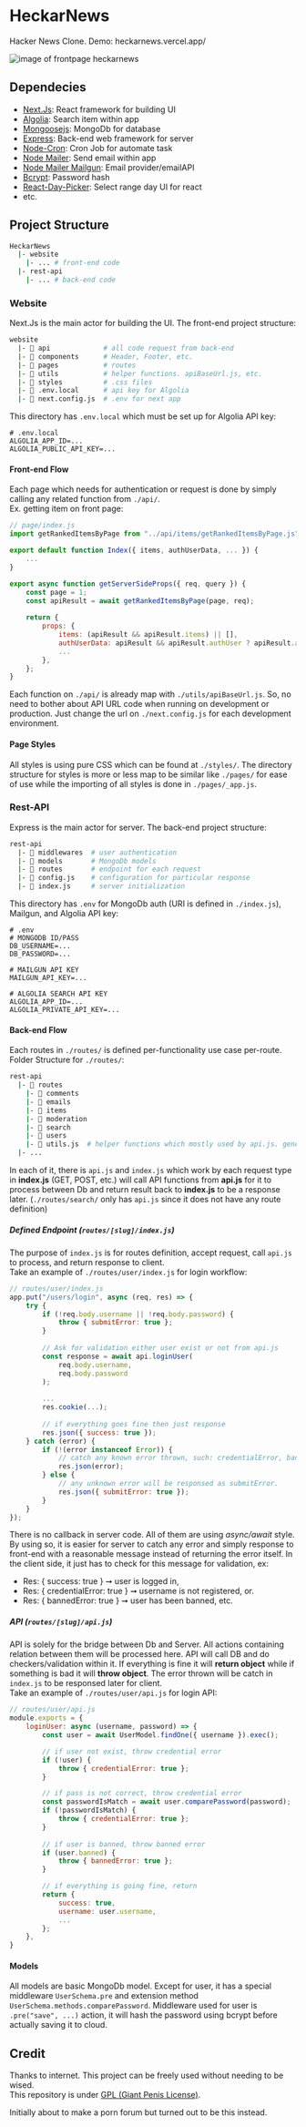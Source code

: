 # HeckarNews
Hacker News Clone. Demo: heckarnews.vercel.app/

![image of frontpage heckarnews](https://i.imgur.com/MuXTuTa.png)

## Dependecies
- [Next.Js](https://nextjs.org/): React framework for building UI
- [Algolia](https://www.algolia.com/): Search item within app
- [Mongoosejs](https://mongoosejs.com/): MongoDb for database
- [Express](https://expressjs.com/): Back-end web framework for server
- [Node-Cron](https://www.npmjs.com/package/node-cron): Cron Job for automate task 
- [Node Mailer](https://nodemailer.com/): Send email within app
- [Node Mailer Mailgun](https://www.npmjs.com/package/nodemailer-mailgun-transport): Email provider/emailAPI
- [Bcrypt](https://www.npmjs.com/package/bcrypt): Password hash
- [React-Day-Picker](https://react-day-picker.js.org/): Select range day UI for react
- etc.

## Project Structure
```bash
HeckarNews
  |- website 
    |- ... # front-end code
  |- rest-api 
    |- ... # back-end code
```

### Website
Next.Js is the main actor for building the UI. The front-end project structure:
```bash
website 
  |-  api             # all code request from back-end
  |-  components      # Header, Footer, etc.
  |-  pages           # routes
  |-  utils           # helper functions. apiBaseUrl.js, etc.
  |-  styles          # .css files
  |-  .env.local      # api key for Algolia
  |-  next.config.js  # .env for next app
```

This directory has `.env.local` which must be set up for Algolia API key:
```.env
# .env.local
ALGOLIA_APP_ID=...
ALGOLIA_PUBLIC_API_KEY=...
```

#### Front-end Flow
Each page which needs for authentication or request is done by simply calling any related function from `./api/`.  
Ex. getting item on front page:
```javascript
// page/index.js
import getRankedItemsByPage from "../api/items/getRankedItemsByPage.js"; /* GET ITEM API */ 

export default function Index({ items, authUserData, ... }) {
    ...
}

export async function getServerSideProps({ req, query }) {
    const page = 1;
    const apiResult = await getRankedItemsByPage(page, req);
    
    return {
        props: {
            items: (apiResult && apiResult.items) || [],
            authUserData: apiResult && apiResult.authUser ? apiResult.authUser : {},
            ...
        },
    };
}
```
Each function on `./api/` is already map with `./utils/apiBaseUrl.js`. So, no need to bother about API URL code when running on development or production. Just change the url on `./next.config.js` for each development environment. 

#### Page Styles
All styles is using pure CSS which can be found at `./styles/`. The directory structure for styles is more or less map to be similar like `./pages/` for ease of use while the importing of all styles is done in `./pages/_app.js`.

### Rest-API
Express is the main actor for server. The back-end project structure:
``` bash
rest-api 
  |-  middlewares  # user authentication  
  |-  models       # MongoDb models
  |-  routes       # endpoint for each request
  |-  config.js    # configuration for particular response
  |-  index.js     # server initialization
```

This directory has `.env` for MongoDb auth (URI is defined in `./index.js`), Mailgun, and Algolia API key:
``` .env
# .env
# MONGODB ID/PASS
DB_USERNAME=...
DB_PASSWORD=...

# MAILGUN API KEY
MAILGUN_API_KEY=...

# ALGOLIA SEARCH API KEY
ALGOLIA_APP_ID=...
ALGOLIA_PRIVATE_API_KEY=...
```

#### Back-end Flow
Each routes in `./routes/` is defined per-functionality use case per-route. Folder Structure for `./routes/`:
```bash
rest-api 
  |-  routes
    |-  comments
    |-  emails
    |-  items
    |-  moderation
    |-  search
    |-  users
    |-  utils.js  # helper functions which mostly used by api.js. generateUniqueId, isValidDate, etc.
  |- ...
```
In each of it, there is `api.js` and `index.js` which work by each request type in __index.js__ (GET, POST, etc.) will call API functions from __api.js__ for it to process between Db and return result back to __index.js__ to be a response later. (`./routes/search/` only has `api.js` since it does not have any route definition)

##### Defined Endpoint (`routes/[slug]/index.js`)
The purpose of `index.js` is for routes definition, accept request, call `api.js` to process, and return response to client.  
Take an example of `./routes/user/index.js` for login workflow:
```javascript
// routes/user/index.js
app.put("/users/login", async (req, res) => {
    try {
        if (!req.body.username || !req.body.password) {
            throw { submitError: true };
        }
        
        // Ask for validation either user exist or not from api.js
        const response = await api.loginUser(
            req.body.username,
            req.body.password
        );
        
        ...
        res.cookie(...);
        
        // if everything goes fine then just response 
        res.json({ success: true });
    } catch (error) {
        if (!(error instanceof Error)) {
            // catch any known error thrown, such: credentialError, bannedError.
            res.json(error);
        } else {
            // any unknown error will be responsed as submitError.
            res.json({ submitError: true });
        }
    }
});
```
There is no callback in server code. All of them are using _async/await_ style. By using so, it is easier for server to catch any error and simply response to front-end with a reasonable message instead of returning the error itself. In the client side, it just has to check for this message for validation, ex:
- Res: { success: true } ➞ user is logged in,
- Res: { credentialError: true } ➞ username is not registered, or.
- Res: { bannedError: true } ➞ user has been banned, etc.

##### API (`routes/[slug]/api.js`)
API is solely for the bridge between Db and Server. All actions containing relation between them will be processed here. API will call DB and do checkers/validation within it. If everything is fine it will **return object** while if something is bad it will **throw object**.
The error thrown will be catch in `index.js` to be responsed later for client.  
Take an example of `./routes/user/api.js` for login API:
```javascript
// routes/user/api.js
module.exports = {
    loginUser: async (username, password) => {
        const user = await UserModel.findOne({ username }).exec();

        // if user not exist, throw credential error
        if (!user) {
            throw { credentialError: true };
        }

        // if pass is not correct, throw credential error
        const passwordIsMatch = await user.comparePassword(password);
        if (!passwordIsMatch) {
            throw { credentialError: true };
        }
        
        // if user is banned, throw banned error
        if (user.banned) {
            throw { bannedError: true };
        }

        // if everything is going fine, return 
        return {
            success: true,
            username: user.username,
            ...
        };
    },
}
```

#### Models
All models are basic MongoDb model. Except for user, it has a special middleware `UserSchema.pre` and extension method `UserSchema.methods.comparePassword`.
Middleware used for user is `.pre("save", ...)` action, it will hash the password using bcrypt before actually saving it to cloud.


## Credit
Thanks to internet. This project can be freely used without needing to be wised.  
This repository is under [GPL (Giant Penis License)](http://giant-penis-license.org/).  
  
Initially about to make a porn forum but turned out to be this instead.
